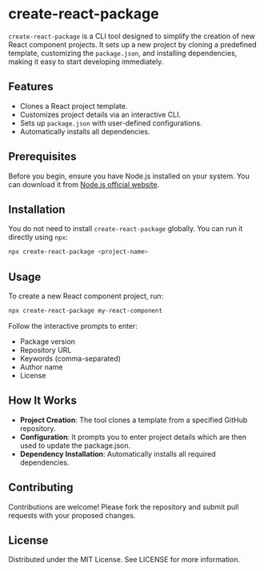 # create-react-package

`create-react-package` is a CLI tool designed to simplify the creation of new React component projects. It sets up a new project by cloning a predefined template, customizing the `package.json`, and installing dependencies, making it easy to start developing immediately.

## Features

- Clones a React project template.
- Customizes project details via an interactive CLI.
- Sets up `package.json` with user-defined configurations.
- Automatically installs all dependencies.

## Prerequisites

Before you begin, ensure you have Node.js installed on your system. You can download it from [Node.js official website](https://nodejs.org/).

## Installation

You do not need to install `create-react-package` globally. You can run it directly using `npx`:

```bash
npx create-react-package <project-name>
```

## Usage
To create a new React component project, run:

```bash
npx create-react-package my-react-component
```

Follow the interactive prompts to enter:
- Package version
- Repository URL
- Keywords (comma-separated)
- Author name
- License

## How It Works

- **Project Creation**: The tool clones a template from a specified GitHub repository.
- **Configuration**: It prompts you to enter project details which are then used to update the package.json.
- **Dependency Installation**: Automatically installs all required dependencies.

## Contributing
Contributions are welcome! Please fork the repository and submit pull requests with your proposed changes.

## License
Distributed under the MIT License. See LICENSE for more information.